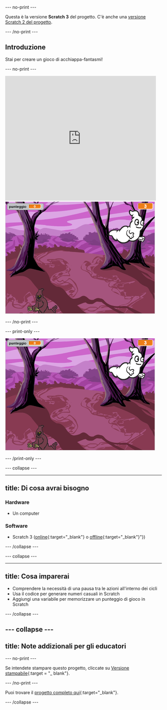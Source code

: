 \--- no-print \---

Questa è la versione **Scratch 3** del progetto. C'è anche una [versione Scratch 2 del progetto](https://projects.raspberrypi.org/en/projects/ghostbusters-scratch2).

\--- /no-print \---

## Introduzione

Stai per creare un gioco di acchiappa-fantasmi!

\--- no-print \---

<div class="scratch-preview">
  <iframe allowtransparency="true" width="485" height="402" src="https://scratch.mit.edu/projects/embed/276874679/?autostart=false" frameborder="0" scrolling="no"></iframe>
  <img src="images/showcase-static.png">
</div>

\--- /no-print \---

\--- print-only \---

![showcase](images/showcase-static.png)

\--- /print-only \---

\--- collapse \---

* * *

## title: Di cosa avrai bisogno

### Hardware

- Un computer

### Software

- Scratch 3 ([online](http://rpf.io/scratchon){:target="_blank"} o [offline](http://rpf.io/scratchoff){:target="_blank"}"})

\--- /collapse \---

\--- collapse \---

* * *

## title: Cosa imparerai

- Comprendere la necessità di una pausa tra le azioni all'interno dei cicli
- Usa il codice per generare numeri casuali in Scratch
- Aggiungi una variabile per memorizzare un punteggio di gioco in Scratch

\--- /collapse \---

## \--- collapse \---

## title: Note addizionali per gli educatori

\--- no-print \---

Se intendete stampare questo progetto, cliccate su [Versione stampabile](https://projects.raspberrypi.org/en/projects/ghostbusters/print){:target = "_ blank"}.

\--- /no-print \---

Puoi trovare il [progetto completo qui](http://rpf.io/p/en/ghostbusters-get){:target="_blank"}.

\--- /collapse \---